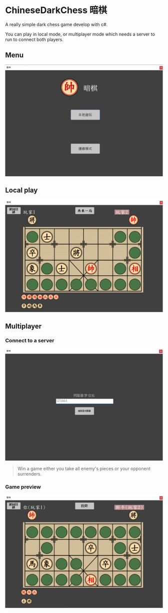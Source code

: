 # ChineseDarkChess 暗棋
A really simple dark chess game develop with c#.

You can play in local mode, or multiplayer mode which needs a server to run to connect both players.

## Menu
![game menu](githubImage/game%20menu.png)

## Local play
![game preview](githubImage/gamePreview.png)


## Multiplayer

### Connect to a server
![ip confirm page](githubImage/ip%20confirm%20menu.png)

> Win a game either you take all enemy's pieces or your opponent surrenders.
### Game preview
![multiplayer](githubImage/multiplayer.png)